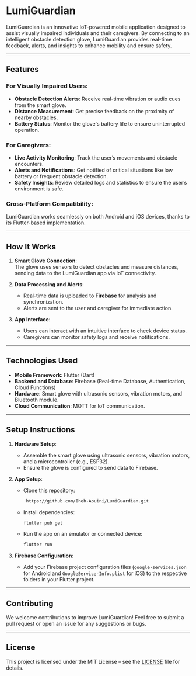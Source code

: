 # **LumiGuardian**

LumiGuardian is an innovative IoT-powered mobile application designed to assist visually impaired individuals and their caregivers. By connecting to an intelligent obstacle detection glove, LumiGuardian provides real-time feedback, alerts, and insights to enhance mobility and ensure safety.

---

## **Features**

### For Visually Impaired Users:
- **Obstacle Detection Alerts**: Receive real-time vibration or audio cues from the smart glove.
- **Distance Measurement**: Get precise feedback on the proximity of nearby obstacles.
- **Battery Status**: Monitor the glove's battery life to ensure uninterrupted operation.

### For Caregivers:
- **Live Activity Monitoring**: Track the user’s movements and obstacle encounters.
- **Alerts and Notifications**: Get notified of critical situations like low battery or frequent obstacle detection.
- **Safety Insights**: Review detailed logs and statistics to ensure the user’s environment is safe.

### Cross-Platform Compatibility:
LumiGuardian works seamlessly on both Android and iOS devices, thanks to its Flutter-based implementation.

---

## **How It Works**

1. **Smart Glove Connection**:  
   The glove uses sensors to detect obstacles and measure distances, sending data to the LumiGuardian app via IoT connectivity.

2. **Data Processing and Alerts**:  
   - Real-time data is uploaded to **Firebase** for analysis and synchronization.  
   - Alerts are sent to the user and caregiver for immediate action.

3. **App Interface**:  
   - Users can interact with an intuitive interface to check device status.  
   - Caregivers can monitor safety logs and receive notifications.

---

## **Technologies Used**

- **Mobile Framework**: Flutter (Dart)
- **Backend and Database**: Firebase (Real-time Database, Authentication, Cloud Functions)
- **Hardware**: Smart glove with ultrasonic sensors, vibration motors, and Bluetooth module.
- **Cloud Communication**: MQTT for IoT communication.

---

## **Setup Instructions**

1. **Hardware Setup**:  
   - Assemble the smart glove using ultrasonic sensors, vibration motors, and a microcontroller (e.g., ESP32).  
   - Ensure the glove is configured to send data to Firebase.

2. **App Setup**:  
   - Clone this repository:
     ```bash
      https://github.com/Iheb-Aouini/LumiGuardian.git
     ```
   - Install dependencies:
     ```bash
     flutter pub get
     ```
   - Run the app on an emulator or connected device:
     ```bash
     flutter run
     ```

3. **Firebase Configuration**:  
   - Add your Firebase project configuration files (`google-services.json` for Android and `GoogleService-Info.plist` for iOS) to the respective folders in your Flutter project.

---

## **Contributing**

We welcome contributions to improve LumiGuardian! Feel free to submit a pull request or open an issue for any suggestions or bugs.

---

## **License**

This project is licensed under the MIT License – see the [LICENSE](LICENSE) file for details.
